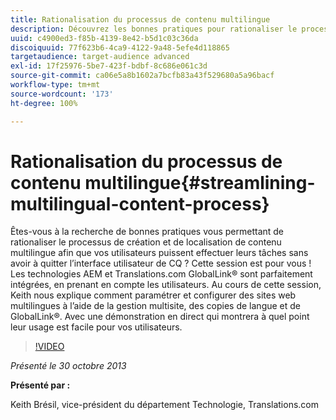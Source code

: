 ```yaml
---
title: Rationalisation du processus de contenu multilingue
description: Découvrez les bonnes pratiques pour rationaliser le processus de création et de localisation de contenu multilingue afin que vos utilisateurs puissent effectuer leurs tâches sans avoir à quitter l’interface utilisateur de CQ. Les technologies AEM et Translations.com GlobalLink® sont parfaitement intégrées, en prenant en compte les utilisateurs. Keith nous montrera comment paramétrer et configurer des sites web multilingues à l’aide de la gestion multisite, des copies de langue et de GlobalLink®. Avec une démonstration en direct qui montrera à quel point leur usage est facile pour vos utilisateurs.
uuid: c4900ed3-f85b-4139-8e42-b5d1c03c36da
discoiquuid: 77f623b6-4ca9-4122-9a48-5efe4d118865
targetaudience: target-audience advanced
exl-id: 17f25976-5be7-423f-bdbf-8c686e061c3d
source-git-commit: ca06e5a8b1602a7bcfb83a43f529680a5a96bacf
workflow-type: tm+mt
source-wordcount: '173'
ht-degree: 100%

---
```


# Rationalisation du processus de contenu multilingue{#streamlining-multilingual-content-process}

Êtes-vous à la recherche de bonnes pratiques vous permettant de rationaliser le processus de création et de localisation de contenu multilingue afin que vos utilisateurs puissent effectuer leurs tâches sans avoir à quitter l’interface utilisateur de CQ ? Cette session est pour vous ! Les technologies AEM et Translations.com GlobalLink® sont parfaitement intégrées, en prenant en compte les utilisateurs. Au cours de cette session, Keith nous explique comment paramétrer et configurer des sites web multilingues à l’aide de la gestion multisite, des copies de langue et de GlobalLink®. Avec une démonstration en direct qui montrera à quel point leur usage est facile pour vos utilisateurs.

>[!VIDEO](https://video.tv.adobe.com/v/19569/?quality=9)

*Présenté le 30 octobre 2013*

**Présenté par :**

Keith Brésil, vice-président du département Technologie, Translations.com

<!--
[Get back to the Overview](https://helpx.adobe.com/experience-manager/kt/eseminars/gems/aem-index.html)
-->

